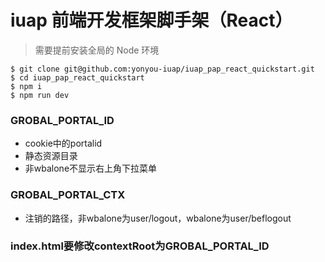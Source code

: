 
# iuap 前端开发框架脚手架（React）


> 需要提前安装全局的 Node 环境

```
$ git clone git@github.com:yonyou-iuap/iuap_pap_react_quickstart.git
$ cd iuap_pap_react_quickstart
$ npm i
$ npm run dev
```








### GROBAL_PORTAL_ID
* cookie中的portalid
* 静态资源目录
* 非wbalone不显示右上角下拉菜单

### GROBAL_PORTAL_CTX
* 注销的路径，非wbalone为user/logout，wbalone为user/beflogout

### index.html要修改contextRoot为GROBAL_PORTAL_ID
